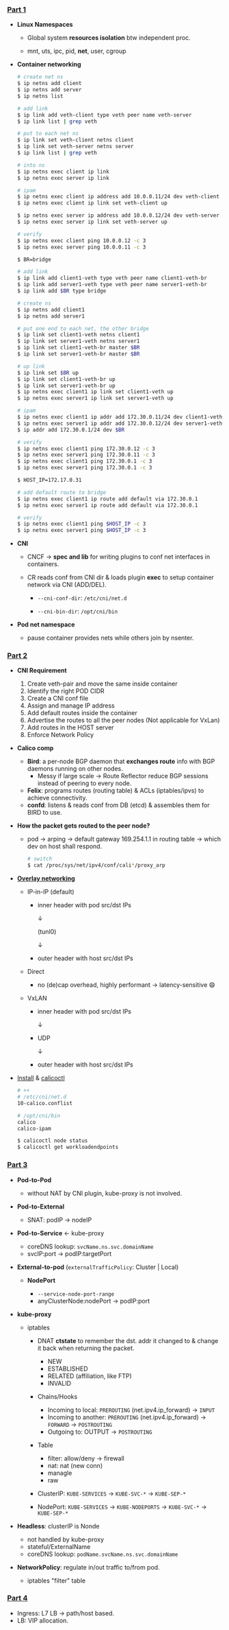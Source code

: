 ### [Part 1](https://dramasamy.medium.com/life-of-a-packet-in-kubernetes-part-1-f9bc0909e051)

- **Linux Namespaces**

  - Global system **resources isolation** btw independent proc.

  - mnt, uts, ipc, pid, **net**, user, cgroup

    

- **Container networking**

  ```bash
  # create net ns
  $ ip netns add client
  $ ip netns add server
  $ ip netns list
  ```

  ```bash
  # add link
  $ ip link add veth-client type veth peer name veth-server
  $ ip link list | grep veth
  
  # put to each net ns
  $ ip link set veth-client netns client
  $ ip link set veth-server netns server
  $ ip link list | grep veth
  
  # into ns
  $ ip netns exec client ip link
  $ ip netns exec server ip link
  ```

  ```bash
  # ipam
  $ ip netns exec client ip address add 10.0.0.11/24 dev veth-client
  $ ip netns exec client ip link set veth-client up
  
  $ ip netns exec server ip address add 10.0.0.12/24 dev veth-server
  $ ip netns exec server ip link set veth-server up
  
  # verify
  $ ip netns exec client ping 10.0.0.12 -c 3
  $ ip netns exec server ping 10.0.0.11 -c 3
  ```

  ```bash
  $ BR=bridge
  
  # add link
  $ ip link add client1-veth type veth peer name client1-veth-br
  $ ip link add server1-veth type veth peer name server1-veth-br
  $ ip link add $BR type bridge
  
  # create ns
  $ ip netns add client1
  $ ip netns add server1
  
  # put one end to each net, the other bridge
  $ ip link set client1-veth netns client1
  $ ip link set server1-veth netns server1
  $ ip link set client1-veth-br master $BR
  $ ip link set server1-veth-br master $BR
  
  # up link
  $ ip link set $BR up
  $ ip link set client1-veth-br up
  $ ip link set server1-veth-br up
  $ ip netns exec client1 ip link set client1-veth up
  $ ip netns exec server1 ip link set server1-veth up
  
  # ipam
  $ ip netns exec client1 ip addr add 172.30.0.11/24 dev client1-veth
  $ ip netns exec server1 ip addr add 172.30.0.12/24 dev server1-veth
  $ ip addr add 172.30.0.1/24 dev $BR
  
  # verify
  $ ip netns exec client1 ping 172.30.0.12 -c 3
  $ ip netns exec server1 ping 172.30.0.11 -c 3
  $ ip netns exec client1 ping 172.30.0.1 -c 3
  $ ip netns exec server1 ping 172.30.0.1 -c 3
  ```

  ```bash
  $ HOST_IP=172.17.0.31
  
  # add default route to bridge
  $ ip netns exec client1 ip route add default via 172.30.0.1
  $ ip netns exec server1 ip route add default via 172.30.0.1
  
  # verify
  $ ip netns exec client1 ping $HOST_IP -c 3
  $ ip netns exec server1 ping $HOST_IP -c 3
  ```

- **CNI**

  - CNCF → **spec and lib** for writing plugins to conf net interfaces in containers.

  - CR reads conf from CNI dir & loads plugin **exec** to setup container network via CNI (ADD/DEL).

    - `--cni-conf-dir`: `/etc/cni/net.d`

    - `--cni-bin-dir`: `/opt/cni/bin`

      

- **Pod net namespace**

  - pause container provides nets while others join by nsenter.

### [Part 2](https://dramasamy.medium.com/life-of-a-packet-in-kubernetes-part-2-a07f5bf0ff14)

- **CNI Requirement**
  1. Create veth-pair and move the same inside container
  2. Identify the right POD CIDR
  3. Create a CNI conf file
  4. Assign and manage IP address
  5. Add default routes inside the container
  6. Advertise the routes to all the peer nodes (Not applicable for VxLan)
  7. Add routes in the HOST server
  8. Enforce Network Policy



- **Calico comp**
  - **Bird**: a per-node BGP daemon that **exchanges route** info with BGP daemons running on other nodes.
    - Messy if large scale → Route Reflector reduce BGP sessions instead of peering to every node.
  - **Felix**: programs routes (routing table) & ACLs (iptables/ipvs) to achieve connectivity.
  - **confd**: listens & reads conf from DB (etcd) & assembles them for BIRD to use.



- **How the packet gets routed to the peer node?**

  - pod → arping → default gateway 169.254.1.1 in routing table → which dev on host shall respond.

    ```bash
    # switch
    $ cat /proc/sys/net/ipv4/conf/cali*/proxy_arp
    ```

    

- **[Overlay networking](https://docs.tigera.io/calico/latest/networking/configuring/vxlan-ipip)**

  - IP-in-IP (default)

    - inner header with pod src/dst IPs

      ↓

      (tunl0)

      ↓

    - outer header with host src/dst IPs

  - Direct

    - no (de)cap overhead, highly performant → latency-sensitive :smile:

  - VxLAN

    - inner header with pod src/dst IPs

      ↓

    - UDP

      ↓

    - outer header with host src/dst IPs

      

- [Install](https://docs.tigera.io/calico/latest/getting-started/kubernetes/self-managed-onprem/onpremises) & [calicoctl](https://docs.tigera.io/calico/latest/reference/calicoctl/)

  ```bash
  # ++
  # /etc/cni/net.d
  10-calico.conflist
  
  # /opt/cni/bin
  calico
  calico-ipam
  ```

  ```bash
  $ calicoctl node status
  $ calicoctl get workloadendpoints
  ```

### [Part 3](https://dramasamy.medium.com/life-of-a-packet-in-kubernetes-part-3-dd881476da0f)

- **Pod-to-Pod**

  - without NAT by CNI plugin, kube-proxy is not involved.

- **Pod-to-External**

  - SNAT: podIP → nodeIP

- **Pod-to-Service** ← kube-proxy

  - coreDNS lookup: `svcName.ns.svc.domainName`
  - svcIP:port → podIP:targetPort

- **External-to-pod** (`externalTrafficPolicy`: Cluster | Local)

  - **NodePort**

    - `--service-node-port-range`
    - anyClusterNode:nodePort → podIP:port

    

- **kube-proxy**

  - iptables

    - DNAT **ctstate** to remember the dst. addr it changed to & change it back when returning the packet.

      - NEW
      - ESTABLISHED
      - RELATED (affiliation, like FTP)
      - INVALID

    - Chains/Hooks

      - Incoming to local: `PREROUTING` (net.ipv4.ip_forward) → `INPUT`
      - Incoming to another: `PREROUTING` (net.ipv4.ip_forward) → `FORWARD` → `POSTROUTING`
      - Outgoing to: OUTPUT → `POSTROUTING`

    - Table

      - filter: allow/deny → firewall
      - nat: nat (new conn)
      - managle
      - raw

    - ClusterIP: `KUBE-SERVICES` → `KUBE-SVC-*` → `KUBE-SEP-*`

    - NodePort: `KUBE-SERVICES` → `KUBE-NODEPORTS` → `KUBE-SVC-*` → `KUBE-SEP-*`

      

- **Headless**: clusterIP is Nonde

  - not handled by kube-proxy
  - stateful/ExternalName
  - coreDNS lookup: `podName.svcName.ns.svc.domainName`

  

- **NetworkPolicy**: regulate in/out traffic to/from pod.

  - iptables "filter" table

### [Part 4](https://dramasamy.medium.com/life-of-a-packet-in-kubernetes-part-4-4dbc5256050a)

- Ingress: L7 LB → path/host based.
- LB: VIP allocation.
